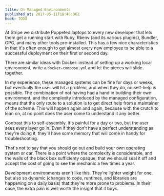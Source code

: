 ```yaml
---
title: On Managed Environments
published_at: 2017-05-11T18:46:36Z
hook: TODO
---
```


At Stripe we distribute Puppeted laptops to every new
developer that lets them get a running start with Ruby,
Rbenv (and its various plugins), Bundler, GPG, and many
other tools pre-installed. This has a few nice
characteristics in that it's often enough to get almost
every new employee to be able to a successful deployment on
their first or second day.

There are similar ideas with Docker: instead of setting up
a working local environment, write a `docker-compose.yml`
and let the pieces will slide together.

In my experience, these managed systems can be fine for
days or weeks, but eventually the user will hit a problem,
and when they do, no self-help is possible. The combination
of not having had a hand in building their own environment,
and the complexity introduced by the managed configuration,
means that the only route to a solution is to get direct
help from a maintainer of the scheme. This will happen
again and again, because with the crutch to lean on, at no
point does the user come to understand it any better.

Contrast this to self-assembly. It's painful for a day or
two, but the user sees every layer go in. Even if they
don't have a perfect understanding as they're doing it,
they'll have some memory that will come in handy for
troubleshooting.

That's not to say that you should go out and build your own
operating system or car. There is a point where the
complexity is considerable, and the walls of the black box
sufficienty opaque, that we should seal it off and accept
the cost of going to see the mechanic a few times a year.

Development environments aren't like this. They're lighter
weight for one, but also so dynamic (changes to code,
runtimes, and libraries are happening on a daily basis)
that they're more prone to problems. In their case, the
extra pain is well worth the insight that it buys.
